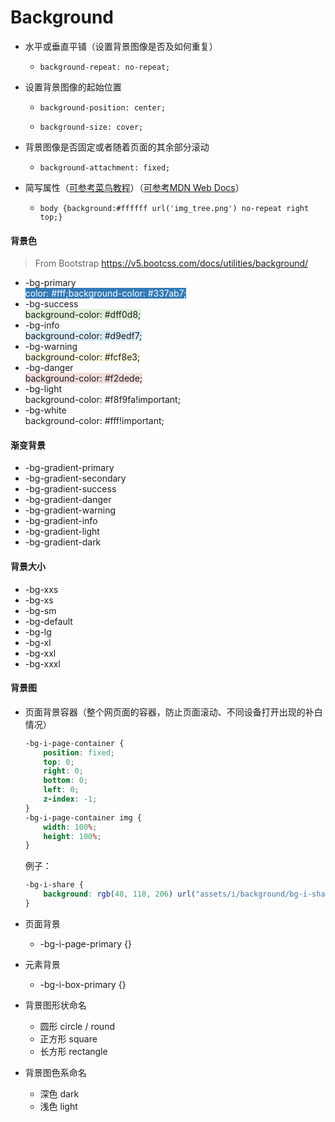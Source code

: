 # Background 

- 水平或垂直平铺（设置背景图像是否及如何重复）

  - `background-repeat: no-repeat;`

- 设置背景图像的起始位置

  - `background-position: center;`

  - `background-size: cover;`

- 背景图像是否固定或者随着页面的其余部分滚动

  - `background-attachment: fixed;`

- 简写属性（[可参考菜鸟教程](https://www.runoob.com/css/css-background.html)）（[可参考MDN Web Docs](https://developer.mozilla.org/zh-CN/docs/Web/CSS/background)）

  - `body {background:#ffffff url('img_tree.png') no-repeat right top;}`

#### 背景色

> From Bootstrap https://v5.bootcss.com/docs/utilities/background/

- -bg-primary  
    <span style="color: #fff;background-color: #337ab7;">color: #fff;background-color: #337ab7;</span>
- -bg-success  
    <span style="background-color: #dff0d8;">background-color: #dff0d8;</span>
- -bg-info  
    <span style="background-color: #d9edf7;">background-color: #d9edf7;</span>
- -bg-warning  
    <span style="background-color: #fcf8e3;">background-color: #fcf8e3;</span>
- -bg-danger  
    <span style="background-color: #f2dede;">background-color: #f2dede;</span>
- -bg-light  
    <span style="background-color: #f8f9fa!important;">background-color: #f8f9fa!important;</span>
- -bg-white  
    <span style="background-color: #fff!important;">background-color: #fff!important;</span>

#### 渐变背景

- -bg-gradient-primary
- -bg-gradient-secondary
- -bg-gradient-success
- -bg-gradient-danger
- -bg-gradient-warning
- -bg-gradient-info
- -bg-gradient-light
- -bg-gradient-dark

#### 背景大小

- -bg-xxs
- -bg-xs
- -bg-sm
- -bg-default
- -bg-lg
- -bg-xl
- -bg-xxl
- -bg-xxxl

#### 背景图

- 页面背景容器（整个网页面的容器，防止页面滚动、不同设备打开出现的补白情况）

  ```css
  -bg-i-page-container {
      position: fixed;
      top: 0;
      right: 0;
      bottom: 0;
      left: 0;
      z-index: -1;
  }
  -bg-i-page-container img {
      width: 100%;
      height: 100%;
  }
  ```

  例子：

  ```css
  -bg-i-share {
      background: rgb(48, 118, 206) url("assets/i/background/bg-i-share.png") center/cover no-repeat;
  }
  ```

- 页面背景
  - -bg-i-page-primary {}

- 元素背景
  - -bg-i-box-primary {}

- 背景图形状命名
  - 圆形 circle / round
  - 正方形 square
  - 长方形 rectangle

- 背景图色系命名
  - 深色 dark
  - 浅色 light
